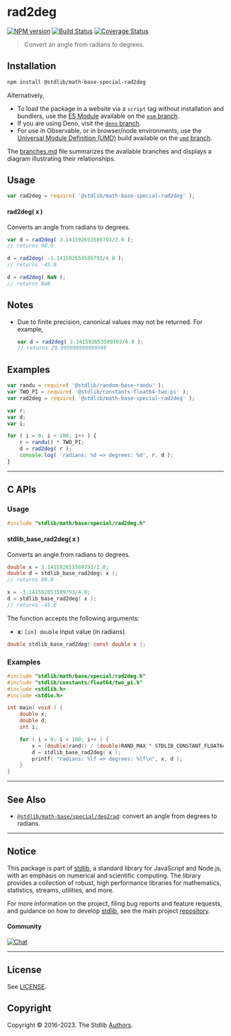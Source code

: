 <!--

@license Apache-2.0

Copyright (c) 2022 The Stdlib Authors.

Licensed under the Apache License, Version 2.0 (the "License");
you may not use this file except in compliance with the License.
You may obtain a copy of the License at

   http://www.apache.org/licenses/LICENSE-2.0

Unless required by applicable law or agreed to in writing, software
distributed under the License is distributed on an "AS IS" BASIS,
WITHOUT WARRANTIES OR CONDITIONS OF ANY KIND, either express or implied.
See the License for the specific language governing permissions and
limitations under the License.

-->

# rad2deg

[![NPM version][npm-image]][npm-url] [![Build Status][test-image]][test-url] [![Coverage Status][coverage-image]][coverage-url] <!-- [![dependencies][dependencies-image]][dependencies-url] -->

> Convert an angle from radians to degrees.

<section class="installation">

## Installation

```bash
npm install @stdlib/math-base-special-rad2deg
```

Alternatively,

-   To load the package in a website via a `script` tag without installation and bundlers, use the [ES Module][es-module] available on the [`esm` branch][esm-url].
-   If you are using Deno, visit the [`deno` branch][deno-url].
-   For use in Observable, or in browser/node environments, use the [Universal Module Definition (UMD)][umd] build available on the [`umd` branch][umd-url].

The [branches.md][branches-url] file summarizes the available branches and displays a diagram illustrating their relationships.

</section>

<section class="usage">

## Usage

```javascript
var rad2deg = require( '@stdlib/math-base-special-rad2deg' );
```

#### rad2deg( x )

Converts an angle from radians to degrees.

```javascript
var d = rad2deg( 3.141592653589793/2.0 );
// returns 90.0

d = rad2deg( -3.141592653589793/4.0 );
// returns -45.0

d = rad2deg( NaN );
// returns NaN
```

</section>

<!-- /.usage -->

<section class="notes">

## Notes

-   Due to finite precision, canonical values may not be returned. For example,

    ```javascript
    var d = rad2deg( 3.141592653589793/6.0 );
    // returns 29.999999999999996
    ```

</section>

<!-- /.notes -->

<section class="examples">

## Examples

<!-- eslint no-undef: "error" -->

```javascript
var randu = require( '@stdlib/random-base-randu' );
var TWO_PI = require( '@stdlib/constants-float64-two-pi' );
var rad2deg = require( '@stdlib/math-base-special-rad2deg' );

var r;
var d;
var i;

for ( i = 0; i < 100; i++ ) {
    r = randu() * TWO_PI;
    d = rad2deg( r );
    console.log( 'radians: %d => degrees: %d', r, d );
}
```

</section>

<!-- /.examples -->

<!-- C interface documentation. -->

* * *

<section class="c">

## C APIs

<!-- Section to include introductory text. Make sure to keep an empty line after the intro `section` element and another before the `/section` close. -->

<section class="intro">

</section>

<!-- /.intro -->

<!-- C usage documentation. -->

<section class="usage">

### Usage

```c
#include "stdlib/math/base/special/rad2deg.h"
```

#### stdlib_base_rad2deg( x )

Converts an angle from radians to degrees.

```c
double x = 3.141592653589793/2.0;
double d = stdlib_base_rad2deg( x );
// returns 90.0

x = -3.141592653589793/4.0;
d = stdlib_base_rad2deg( x );
// returns -45.0
```

The function accepts the following arguments:

-   **x**: `[in] double` input value (in radians).

```c
double stdlib_base_rad2deg( const double x );
```

</section>

<!-- /.usage -->

<!-- C API usage notes. Make sure to keep an empty line after the `section` element and another before the `/section` close. -->

<section class="notes">

</section>

<!-- /.notes -->

<!-- C API usage examples. -->

<section class="examples">

### Examples

```c
#include "stdlib/math/base/special/rad2deg.h"
#include "stdlib/constants/float64/two_pi.h"
#include <stdlib.h>
#include <stdio.h>

int main( void ) {
    double x;
    double d;
    int i;

    for ( i = 0; i < 100; i++ ) {
        x = (double)rand() / (double)RAND_MAX * STDLIB_CONSTANT_FLOAT64_TWO_PI;
        d = stdlib_base_rad2deg( x );
        printf( "radians: %lf => degrees: %lf\n", x, d );
    }
}
```

</section>

<!-- /.examples -->

</section>

<!-- /.c -->

<!-- Section for related `stdlib` packages. Do not manually edit this section, as it is automatically populated. -->

<section class="related">

* * *

## See Also

-   <span class="package-name">[`@stdlib/math-base/special/deg2rad`][@stdlib/math/base/special/deg2rad]</span><span class="delimiter">: </span><span class="description">convert an angle from degrees to radians.</span>

</section>

<!-- /.related -->

<!-- Section for all links. Make sure to keep an empty line after the `section` element and another before the `/section` close. -->


<section class="main-repo" >

* * *

## Notice

This package is part of [stdlib][stdlib], a standard library for JavaScript and Node.js, with an emphasis on numerical and scientific computing. The library provides a collection of robust, high performance libraries for mathematics, statistics, streams, utilities, and more.

For more information on the project, filing bug reports and feature requests, and guidance on how to develop [stdlib][stdlib], see the main project [repository][stdlib].

#### Community

[![Chat][chat-image]][chat-url]

---

## License

See [LICENSE][stdlib-license].


## Copyright

Copyright &copy; 2016-2023. The Stdlib [Authors][stdlib-authors].

</section>

<!-- /.stdlib -->

<!-- Section for all links. Make sure to keep an empty line after the `section` element and another before the `/section` close. -->

<section class="links">

[npm-image]: http://img.shields.io/npm/v/@stdlib/math-base-special-rad2deg.svg
[npm-url]: https://npmjs.org/package/@stdlib/math-base-special-rad2deg

[test-image]: https://github.com/stdlib-js/math-base-special-rad2deg/actions/workflows/test.yml/badge.svg?branch=main
[test-url]: https://github.com/stdlib-js/math-base-special-rad2deg/actions/workflows/test.yml?query=branch:main

[coverage-image]: https://img.shields.io/codecov/c/github/stdlib-js/math-base-special-rad2deg/main.svg
[coverage-url]: https://codecov.io/github/stdlib-js/math-base-special-rad2deg?branch=main

<!--

[dependencies-image]: https://img.shields.io/david/stdlib-js/math-base-special-rad2deg.svg
[dependencies-url]: https://david-dm.org/stdlib-js/math-base-special-rad2deg/main

-->

[chat-image]: https://img.shields.io/gitter/room/stdlib-js/stdlib.svg
[chat-url]: https://app.gitter.im/#/room/#stdlib-js_stdlib:gitter.im

[stdlib]: https://github.com/stdlib-js/stdlib

[stdlib-authors]: https://github.com/stdlib-js/stdlib/graphs/contributors

[umd]: https://github.com/umdjs/umd
[es-module]: https://developer.mozilla.org/en-US/docs/Web/JavaScript/Guide/Modules

[deno-url]: https://github.com/stdlib-js/math-base-special-rad2deg/tree/deno
[umd-url]: https://github.com/stdlib-js/math-base-special-rad2deg/tree/umd
[esm-url]: https://github.com/stdlib-js/math-base-special-rad2deg/tree/esm
[branches-url]: https://github.com/stdlib-js/math-base-special-rad2deg/blob/main/branches.md

[stdlib-license]: https://raw.githubusercontent.com/stdlib-js/math-base-special-rad2deg/main/LICENSE

<!-- <related-links> -->

[@stdlib/math/base/special/deg2rad]: https://github.com/stdlib-js/math-base-special-deg2rad

<!-- </related-links> -->

</section>

<!-- /.links -->
